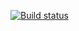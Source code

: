 [![Build status](https://ci.appveyor.com/api/projects/status/0hl2w998wgu96q5x?svg=true)](https://ci.appveyor.com/project/GLM-Alyona/container-2)